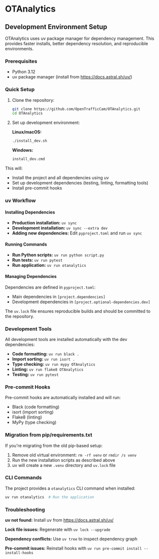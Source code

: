 # OTAnalytics

## Development Environment Setup

OTAnalytics uses uv package manager for dependency management.
This provides faster installs, better dependency resolution,
and reproducible environments.

### Prerequisites

- Python 3.12
- uv package manager (install from https://docs.astral.sh/uv/)

### Quick Setup

1. Clone the repository:

   ```bash
   git clone https://github.com/OpenTrafficCam/OTAnalytics.git
   cd OTAnalytics
   ```

2. Set up development environment:

   **Linux/macOS:**

   ```bash
   ./install_dev.sh
   ```

   **Windows:**

   ```cmd
   install_dev.cmd
   ```

This will:

- Install the project and all dependencies using uv
- Set up development dependencies (testing, linting, formatting tools)
- Install pre-commit hooks

### uv Workflow

#### Installing Dependencies

- **Production installation:** `uv sync`
- **Development installation:** `uv sync --extra dev`
- **Adding new dependencies:** Edit `pyproject.toml` and run `uv sync`

#### Running Commands

- **Run Python scripts:** `uv run python script.py`
- **Run tests:** `uv run pytest`
- **Run application:** `uv run otanalytics`

#### Managing Dependencies

Dependencies are defined in `pyproject.toml`:

- Main dependencies in `[project.dependencies]`
- Development dependencies in `[project.optional-dependencies.dev]`

The `uv.lock` file ensures reproducible builds and should be committed to the
repository.

### Development Tools

All development tools are installed automatically with the dev dependencies:

- **Code formatting:** `uv run black .`
- **Import sorting:** `uv run isort .`
- **Type checking:** `uv run mypy OTAnalytics`
- **Linting:** `uv run flake8 OTAnalytics`
- **Testing:** `uv run pytest`

### Pre-commit Hooks

Pre-commit hooks are automatically installed and will run:

- Black (code formatting)
- isort (import sorting)
- Flake8 (linting)
- MyPy (type checking)

### Migration from pip/requirements.txt

If you're migrating from the old pip-based setup:

1. Remove old virtual environment: `rm -rf venv` or `rmdir /s venv`
2. Run the new installation scripts as described above
3. uv will create a new `.venv` directory and `uv.lock` file

### CLI Commands

The project provides a `otanalytics` CLI command when installed:

```bash
uv run otanalytics  # Run the application
```

### Troubleshooting

**uv not found:** Install uv from https://docs.astral.sh/uv/

**Lock file issues:** Regenerate with `uv lock --upgrade`

**Dependency conflicts:** Use `uv tree` to inspect dependency graph

**Pre-commit issues:** Reinstall hooks with `uv run pre-commit install --install-hooks`
